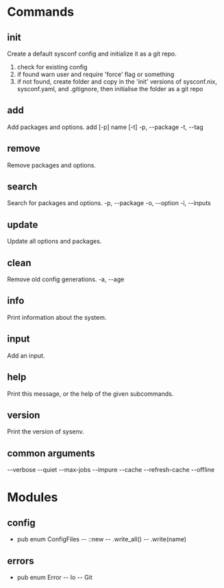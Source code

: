 # Commands

## init

Create a default sysconf config and initialize it as a git repo.

1. check for existing config
2. if found warn user and require 'force' flag or something
3. if not found, create folder and copy in the 'init' versions of sysconf.nix, sysconf.yaml, and .gitignore, then initialise the folder as a git repo

## add

Add packages and options.
add [-p] name [-t]
-p, --package
-t, --tag

## remove

Remove packages and options.

## search

Search for packages and options.
-p, --package
-o, --option
-i, --inputs

## update

Update all options and packages.

## clean

Remove old config generations.
-a, --age

## info

Print information about the system.

## input

Add an input.

## help

Print this message, or the help of the given subcommands.

## version

Print the version of sysenv.

## common arguments

--verbose
--quiet
--max-jobs
--impure
--cache
--refresh-cache
--offline

# Modules

## config

- pub enum ConfigFiles
  -- ::new
  -- .write_all()
  -- .write(name)

## errors

- pub enum Error
  -- Io
  -- Git
